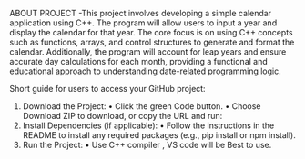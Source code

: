 ABOUT PROJECT -This project involves developing a simple calendar application using C++. The program will allow users to input a year and display the calendar for that year. The core focus is on using C++ concepts such as functions, arrays, and control structures to generate and format the calendar. Additionally, the program will account for leap years and ensure accurate day calculations for each month, providing a functional and educational approach to understanding date-related programming logic.

Short guide for users to access your GitHub project:	
  1.	Download the Project:
	•	Click the green Code button.
	•	Choose Download ZIP to download, or copy the URL and run:
  2.	Install Dependencies (if applicable):
	•	Follow the instructions in the README to install any required packages (e.g., pip install or npm install).
  3.	Run the Project:
	•	Use C++ compiler , VS code will be Best to use.
